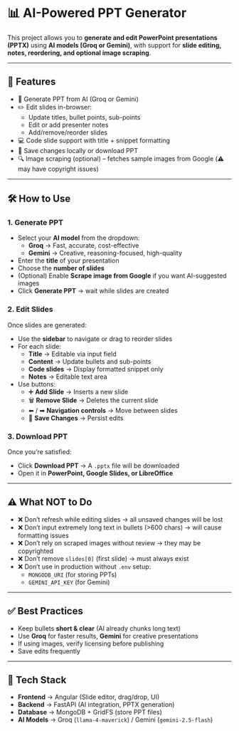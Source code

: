 # 📊 AI-Powered PPT Generator

This project allows you to **generate and edit PowerPoint presentations (PPTX)** using **AI models (Groq or Gemini)**, with support for **slide editing, notes, reordering, and optional image scraping**.

---

## 🚀 Features

- 🎨 Generate PPT from AI (Groq or Gemini)  
- ✏️ Edit slides in-browser:
  - Update titles, bullet points, sub-points  
  - Edit or add presenter notes  
  - Add/remove/reorder slides  
- 💻 Code slide support with title + snippet formatting  
- 📂 Save changes locally or download PPT  
- 🔍 Image scraping (optional) – fetches sample images from Google (⚠️ may have copyright issues)  

---

## 🛠️ How to Use

### 1. Generate PPT
- Select your **AI model** from the dropdown:
  - **Groq** → Fast, accurate, cost-effective  
  - **Gemini** → Creative, reasoning-focused, high-quality  
- Enter the **title** of your presentation  
- Choose the **number of slides**  
- (Optional) Enable **Scrape image from Google** if you want AI-suggested images  
- Click **Generate PPT** → wait while slides are created  

### 2. Edit Slides
Once slides are generated:  
- Use the **sidebar** to navigate or drag to reorder slides  
- For each slide:
  - **Title** → Editable via input field  
  - **Content** → Update bullets and sub-points  
  - **Code slides** → Display formatted snippet only  
  - **Notes** → Editable text area  
- Use buttons:
  - ➕ **Add Slide** → Inserts a new slide  
  - 🗑 **Remove Slide** → Deletes the current slide  
  - ⬅ / ➡ **Navigation controls** → Move between slides  
  - 💾 **Save Changes** → Persist edits  

### 3. Download PPT
Once you’re satisfied:  
- Click **Download PPT** → A `.pptx` file will be downloaded  
- Open it in **PowerPoint, Google Slides, or LibreOffice**  

---

## ⚠️ What NOT to Do
- ❌ Don’t refresh while editing slides → all unsaved changes will be lost  
- ❌ Don’t input extremely long text in bullets (>600 chars) → will cause formatting issues  
- ❌ Don’t rely on scraped images without review → they may be copyrighted  
- ❌ Don’t remove `slides[0]` (first slide) → must always exist  
- ❌ Don’t use in production without `.env` setup:
  - `MONGODB_URI` (for storing PPTs)  
  - `GEMINI_API_KEY` (for Gemini)  

---

## ✅ Best Practices
- Keep bullets **short & clear** (AI already chunks long text)  
- Use **Groq** for faster results, **Gemini** for creative presentations  
- If using images, verify licensing before publishing  
- Save edits frequently  

---

## 🧩 Tech Stack
- **Frontend** → Angular (Slide editor, drag/drop, UI)  
- **Backend** → FastAPI (AI integration, PPTX generation)  
- **Database** → MongoDB + GridFS (store PPT files)  
- **AI Models** → Groq (`llama-4-maverick`) / Gemini (`gemini-2.5-flash`)  

